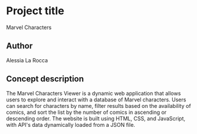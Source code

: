 # Project title
Marvel Characters

## Author
Alessia La Rocca

## Concept description
The Marvel Characters Viewer is a dynamic web application that allows users to explore and interact with a database of Marvel characters. Users can search for characters by name, filter results based on the availability of comics, and sort the list by the number of comics in ascending or descending order.
The website is built using HTML, CSS, and JavaScript, with API's data dynamically loaded from a JSON file.